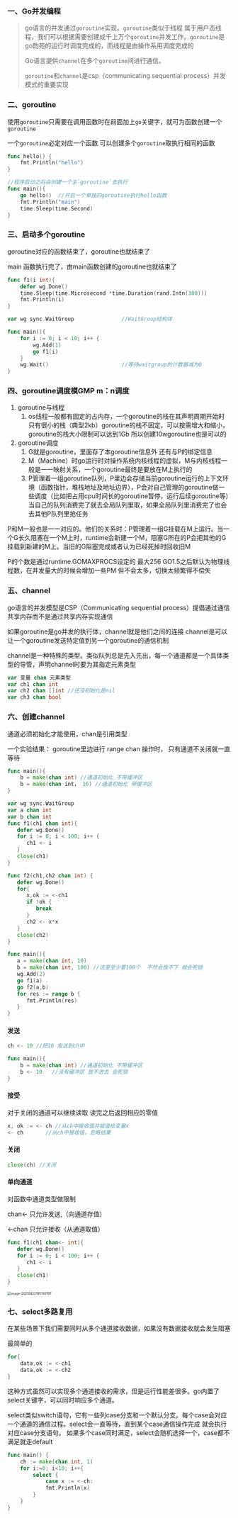 ### 一、Go并发编程

> go语言的并发通过`goroutine`实现。`goroutine`类似于线程 属于用户态线程，我们可以根据需要创建成千上万个`goroutine`并发工作。`goroutine`是go韵苑的运行时调度完成的，而线程是由操作系用调度完成的
>
> Go语言提供`channel`在多个`goroutine`间进行通信。
>
> `goroutine`和`channel`是csp（communicating sequential process）并发模式的重要实现

### 二、goroutine

使用`goroutine`只需要在调用函数时在前面加上`go`关键字，就可为函数创建一个`goroutine`

一个`goroutine`必定对应一个函数  可以创建多个`goroutine`取执行相同的函数

```go
func hello() {
	fmt.Println("hello")
}

//程序启动之后会创建一个主`goroutine`去执行
func main(){
	go hello()  //开启一个单独的goroutine执行hello函数
	fmt.Println("main")
	time.Sleep(time.Second)
}
```

### 三、启动多个goroutine

goroutine对应的函数结束了，goroutine也就结束了

main 函数执行完了，由main函数创建的goroutine也就结束了

```go
func f1(i int){
	defer wg.Done()
	time.Sleep(time.Microsecond *time.Duration(rand.Intn(300)))
	fmt.Println(i)
}

var wg sync.WaitGroup				//WaitGroup结构体

func main(){
	for i := 0; i < 10; i++ {
		wg.Add(1)		
		go f1(i)
	}
	wg.Wait()						//等待waitgroup的计数器减为0
}	
```

### 四、goroutine调度模GMP m：n调度

1. goroutine与线程
   1. os线程一般都有固定的占内存，一个goroutine的栈在其声明周期开始时只有很小的栈（典型2kb）goroutine的栈不固定，可以按需增大和缩小，goroutine的栈大小限制可以达到1Gb 所以创建10wgoroutine也是可以的
2. goroutine调度
   1. G就是goroutine，里面存了本goroutine信息外 还有与P的绑定信息
   2. M（Machine）时go运行时对操作系统内核线程的虚拟，M与内核线程一般是一一映射关系，一个goroutine最终是要放在M上执行的
   3. P管理着一组goroutine队列，P里边会存储当前goroutine运行的上下文环境（函数指针，堆栈地址及地址边界），P会对自己管理的goroutine做一些调度（比如把占用cpu时间长的goroutine暂停，运行后续goroutine等）当自己的队列消费完了就去全局队列里取，如果全局队列里消费完了也会去其他P队列里抢任务

P和M一般也是一一对应的。他们的关系时：P管理着一组G挂载在M上运行。当一个G长久阻塞在一个M上时，runtime会新建一个M，阻塞G所在的P会把其他的G挂载到新建的M上。当旧的G阻塞完成或者认为已经死掉时回收旧M

P的个数是通过runtime.GOMAXPROCS设定的 最大256 GO1.5之后默认为物理线程数，在并发量大的时候会增加一些PM 但不会太多，切换太频繁得不偿失

### 五、channel

go语言的并发模型是CSP（Communicating sequential process）提倡通过通信共享内存而不是通过共享内存实现通信

如果goroutine是go并发的执行体，channel就是他们之间的连接 channel是可以让一个goroutine发送特定值到另一个goroutine的通信机制

channel是一种特殊的类型。类似队列总是先入先出，每一个通道都是一个具体类型的导管，声明channel时要为其指定元素类型

```go
var 变量 chan 元素类型
var ch1 chan int
var ch2 chan []int //还没初始化是nil
var ch3 chan bool
```

### 六、创建channel

通道必须初始化才能使用，chan是引用类型

一个实验结果： goroutine里边进行 range chan 操作时， 只有通道不关闭就一直等待

```go
func main(){
	b = make(chan int) //通道初始化 不带缓冲区 
    b = make(chan int， 16) //通道初始化 带缓冲区 
}
```

```go
var wg sync.WaitGroup
var a chan int
var b chan int
func f1(ch1 chan int){
   defer wg.Done()
   for i := 0; i < 100; i++ {
      ch1 <- i
   }
   close(ch1)
}

func f2(ch1,ch2 chan int) {
   defer wg.Done()
   for{
      x,ok := <-ch1
      if !ok {
         break
      }
      ch2 <- x*x
   }
   close(ch2)
}

func main(){
   a = make(chan int, 10)
   b = make(chan int, 100) //这里至少要100个  不然会放不下 就会死锁
   wg.Add(2)
   go f1(a)
   go f2(a,b)
   for res := range b {
      fmt.Println(res)
   }
}
```

#### 发送

```go
ch <- 10 //把10 发送到ch中

func main(){
	b = make(chan int) //通道初始化 不带缓冲区 
    b <- 10   //没有缓冲区 放不进去 会死锁
}
```

#### 接受

对于关闭的通道可以继续读取 读完之后返回相应的零值

```go
x, ok := <- ch //从ch中接收值并赋值给变量x
<- ch		//从ch中接收值，忽略结果
```


#### 关闭
```go
close(ch) //关闭
```

#### 单向通道

对函数中通道类型做限制

chan<- 只允许发送,（向通道存值）

<-chan 只允许接收（从通道取值）

```go
func f1(ch1 chan<- int){
   defer wg.Done()
   for i := 0; i < 100; i++ {
      ch1 <- i
   }
   close(ch1)
}
```

<img src="D:\markdown\golang笔记\06并发编程.assets\image-20210422195743197.png" alt="image-20210422195743197" style="zoom:50%;" />

### 七、select多路复用

在某些场景下我们需要同时从多个通道接收数据，如果没有数据接收就会发生阻塞

最简单的

```go
for{
    data,ok := <-ch1
    data,ok := <-ch2
}
```

这种方式虽然可以实现多个通道接收的需求，但是运行性能差很多。go内置了select关键字，可以同时响应多个通道。

select类似switch语句，它有一些列case分支和一个默认分支。每个case会对应一个通道的通信过程。select会一直等待，直到某个case通信操作完成 就会执行对应case分支语句。 如果多个case同时满足，select会随机选择一个，case都不满足就走default

```go
func main() {
    ch := make(chan int, 1)
    for i:=0; i<10; i++{
        select {
            case x := <-ch:
            fmt.Println(x)
        }
    }
}
```

